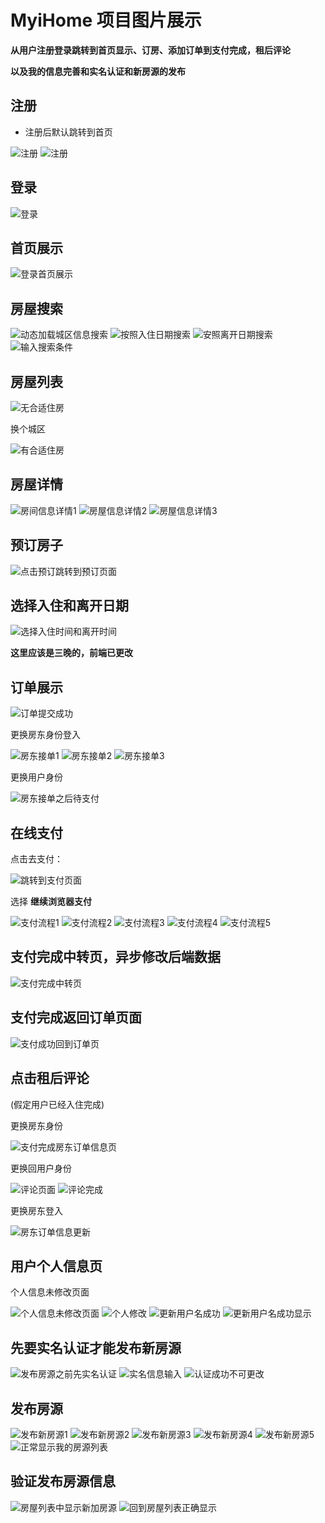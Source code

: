 # MyiHome 项目图片展示

**从用户注册登录跳转到首页显示、订房、添加订单到支付完成，租后评论**

**以及我的信息完善和实名认证和新房源的发布**

## 注册
* 注册后默认跳转到首页

![注册](pro_img/注册.png)
![注册](pro_img/注册成功.png)

## 登录
![登录](pro_img/登录.png)

## 首页展示
![登录首页展示](pro_img/首页展示.png)

## 房屋搜索
![动态加载城区信息搜索](pro_img/动态加载城区信息搜索.png)
![按照入住日期搜索](pro_img/按照入住日期搜索.png)
![安照离开日期搜索](pro_img/安照离开日期搜索.png)
![输入搜索条件](pro_img/输入搜索条件.png)

## 房屋列表
![无合适住房](pro_img/无合适住房.png)

换个城区

![有合适住房](pro_img/有合适住房.png)

## 房屋详情
![房间信息详情1](pro_img/房间信息详情1.png)
![房屋信息详情2](pro_img/房屋信息详情2.png)
![房屋信息详情3](pro_img/房屋信息详情3.png)

## 预订房子
![点击预订跳转到预订页面](pro_img/点击预订跳转到预订页面.png)


## 选择入住和离开日期
![选择入住时间和离开时间](pro_img/选择入住时间和离开时间.png)

**这里应该是三晚的，前端已更改**

## 订单展示
![订单提交成功](pro_img/订单提交成功.png)

更换房东身份登入

![房东接单1](pro_img/房东接单1.png)
![房东接单2](pro_img/房东接单2.png)
![房东接单3](pro_img/房东接单3.png)

更换用户身份

![房东接单之后待支付](pro_img/房东接单之后待支付.png)

## 在线支付
点击去支付：

![跳转到支付页面](pro_img/跳转到支付页面.png)

选择 **继续浏览器支付**

![支付流程1](pro_img/支付流程1.png)
![支付流程2](pro_img/支付流程2.png)
![支付流程3](pro_img/支付流程3.png)
![支付流程4](pro_img/支付流程4.png)
![支付流程5](pro_img/支付流程5.png)

## 支付完成中转页，异步修改后端数据
![支付完成中转页](pro_img/支付完成中转页.png)

## 支付完成返回订单页面
![支付成功回到订单页](pro_img/支付成功回到订单页.png)

## 点击租后评论
(假定用户已经入住完成)

更换房东身份

![支付完成房东订单信息页](pro_img/支付完成房东订单信息页.png)

更换回用户身份

![评论页面](pro_img/评论页面.png)
![评论完成](pro_img/评论完成.png)

更换房东登入

![房东订单信息更新](pro_img/房东订单信息更新.png)


## 用户个人信息页
个人信息未修改页面

![个人信息未修改页面](pro_img/个人信息未修改页面.png)
![个人修改](pro_img/个人信息修改.png)
![更新用户名成功](pro_img/更新用户名成功.png)
![更新用户名成功显示](pro_img/更新用户名成功显示.png)


## 先要实名认证才能发布新房源

![发布房源之前先实名认证](pro_img/发布房源之前先实名认证.png)
![实名信息输入](pro_img/实名信息输入.png)
![认证成功不可更改](pro_img/认证成功不可更改.png)

## 发布房源
![发布新房源1](pro_img/发布新房源1.png)
![发布新房源2](pro_img/发布新房源2.png)
![发布新房源3](pro_img/发布新房源3.png)
![发布新房源4](pro_img/发布新房源4.png)
![发布新房源5](pro_img/发布新房源5.png)
![正常显示我的房源列表](pro_img/正常显示我的房源列表.png)

## 验证发布房源信息
![房屋列表中显示新加房源](pro_img/房屋列表中显示新加房源.png)
![回到房屋列表正确显示](pro_img/回到房屋列表正确显示.png)





